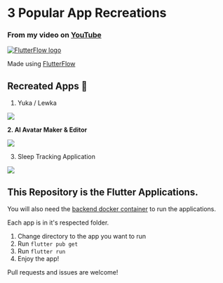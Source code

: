 # 3 Popular App Recreations

### From my video on [YouTube]()

[![FlutterFlow logo](https://i.imgur.com/SKubeK4.png)](https://bit.ly/3Touttn)

Made using [FlutterFlow](https://bit.ly/3Touttn)

## Recreated Apps 📱

1. Yuka / Lewka

![](readmeimages/lewka.png)

**2. AI Avatar Maker & Editor**

![](readmeimages/aiphoto.png)

3. Sleep Tracking Application

![](readmeimages/sleep.png)

## This Repository is the Flutter Applications.

You will also need the [backend docker container](https://github.com/CodingWithLewis/AppVideoBackend) to run the applications.

Each app is in it's respected folder. 

1. Change directory to the app you want to run
2. Run `flutter pub get`
3. Run `flutter run`
4. Enjoy the app!

Pull requests and issues are welcome!
